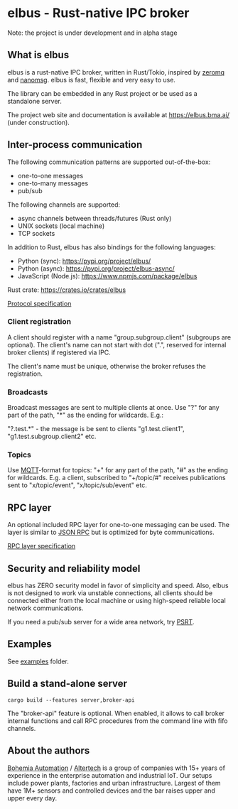 # elbus - Rust-native IPC broker

Note: the project is under development and in alpha stage

## What is elbus

elbus is a rust-native IPC broker, written in Rust/Tokio, inspired by
[zeromq](https://zeromq.org) and [nanomsg](https://nanomsg.org). elbus is fast,
flexible and very easy to use.

The library can be embedded in any Rust project or be used as a standalone
server.

The project web site and documentation is available at <https://elbus.bma.ai/>
(under construction).

## Inter-process communication

The following communication patterns are supported out-of-the-box:

* one-to-one messages
* one-to-many messages
* pub/sub

The following channels are supported:

* async channels between threads/futures (Rust only)
* UNIX sockets (local machine)
* TCP sockets

In addition to Rust, elbus has also bindings for the following languages:

* Python (sync): <https://pypi.org/project/elbus/>
* Python (async): <https://pypi.org/project/elbus-async/>
* JavaScript (Node.js): <https://www.npmjs.com/package/elbus>

Rust crate: <https://crates.io/crates/elbus>

[Protocol specification](proto.md)

### Client registration

A client should register with a name "group.subgroup.client" (subgroups are
optional). The client's name can not start with dot (".", reserved for internal
broker clients) if registered via IPC.

The client's name must be unique, otherwise the broker refuses the
registration.

### Broadcasts

Broadcast messages are sent to multiple clients at once. Use "?" for any part
of the path, "\*" as the ending for wildcards. E.g.:

"?.test.\*" - the message is be sent to clients "g1.test.client1",
"g1.test.subgroup.client2" etc.

### Topics

Use [MQTT](https://mqtt.org)-format for topics: "+" for any part of the path,
"#" as the ending for wildcards. E.g. a client, subscribed to "+/topic/#"
receives publications sent to "x/topic/event", "x/topic/sub/event" etc.

## RPC layer

An optional included RPC layer for one-to-one messaging can be used. The layer
is similar to [JSON RPC](https://www.jsonrpc.org/) but is optimized for byte
communications.

[RPC layer specification](rpc-proto.md)

## Security and reliability model

elbus has ZERO security model in favor of simplicity and speed. Also, elbus is
not designed to work via unstable connections, all clients should be connected
either from the local machine or using high-speed reliable local network
communications.

If you need a pub/sub server for a wide area network, try
[PSRT](https://github.com/alttch/psrt/).

## Examples

See [examples](https://github.com/alttch/elbus/examples/) folder.

## Build a stand-alone server

```
cargo build --features server,broker-api
```

The "broker-api" feature is optional. When enabled, it allows to call broker
internal functions and call RPC procedures from the command line with fifo
channels.

## About the authors

[Bohemia Automation](https://www.bohemia-automation.com) /
[Altertech](https://www.altertech.com) is a group of companies with 15+ years
of experience in the enterprise automation and industrial IoT. Our setups
include power plants, factories and urban infrastructure. Largest of them have
1M+ sensors and controlled devices and the bar raises upper and upper every
day.

